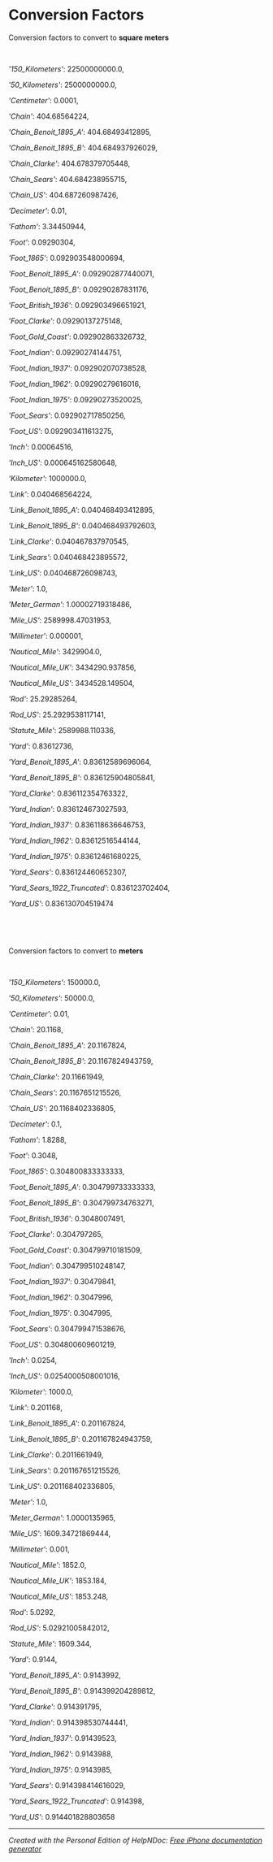 # Conversion Factors

Conversion factors to convert to **square meters**

&nbsp;

*'150\_Kilometers'*: 22500000000.0,

*'50\_Kilometers'*: 2500000000.0,

*'Centimeter'*: 0.0001,

*'Chain'*: 404.68564224,

*'Chain\_Benoit\_1895\_A'*: 404.68493412895,

*'Chain\_Benoit\_1895\_B'*: 404.684937926029,

*'Chain\_Clarke'*: 404.678379705448,

*'Chain\_Sears'*: 404.684238955715,

*'Chain\_US'*: 404.687260987426,

*'Decimeter'*: 0.01,

*'Fathom'*: 3.34450944,

*'Foot'*: 0.09290304,

*'Foot\_1865'*: 0.092903548000694,

*'Foot\_Benoit\_1895\_A'*: 0.092902877440071,

*'Foot\_Benoit\_1895\_B'*: 0.09290287831176,

*'Foot\_British\_1936'*: 0.092903496651921,

*'Foot\_Clarke'*: 0.09290137275148,

*'Foot\_Gold\_Coast'*: 0.092902863326732,

*'Foot\_Indian'*: 0.09290274144751,

*'Foot\_Indian\_1937'*: 0.092902070738528,

*'Foot\_Indian\_1962'*: 0.09290279616016,

*'Foot\_Indian\_1975'*: 0.09290273520025,

*'Foot\_Sears'*: 0.092902717850256,

*'Foot\_US'*: 0.092903411613275,

*'Inch'*: 0.00064516,

*'Inch\_US'*: 0.000645162580648,

*'Kilometer'*: 1000000.0,

*'Link'*: 0.040468564224,

*'Link\_Benoit\_1895\_A'*: 0.040468493412895,

*'Link\_Benoit\_1895\_B'*: 0.040468493792603,

*'Link\_Clarke'*: 0.040467837970545,

*'Link\_Sears'*: 0.040468423895572,

*'Link\_US'*: 0.040468726098743,

*'Meter'*: 1.0,

*'Meter\_German'*: 1.00002719318486,

*'Mile\_US'*: 2589998.47031953,

*'Millimeter'*: 0.000001,

*'Nautical\_Mile'*: 3429904.0,

*'Nautical\_Mile\_UK'*: 3434290.937856,

*'Nautical\_Mile\_US'*: 3434528.149504,

*'Rod'*: 25.29285264,

*'Rod\_US'*: 25.2929538117141,

*'Statute\_Mile'*: 2589988.110336,

*'Yard'*: 0.83612736,

*'Yard\_Benoit\_1895\_A'*: 0.83612589696064,

*'Yard\_Benoit\_1895\_B'*: 0.836125904805841,

*'Yard\_Clarke'*: 0.836112354763322,

*'Yard\_Indian'*: 0.836124673027593,

*'Yard\_Indian\_1937'*: 0.836118636646753,

*'Yard\_Indian\_1962'*: 0.83612516544144,

*'Yard\_Indian\_1975'*: 0.83612461680225,

*'Yard\_Sears'*: 0.836124460652307,

*'Yard\_Sears\_1922\_Truncated'*: 0.836123702404,

*'Yard\_US'*: 0.836130704519474

&nbsp;

&nbsp;

Conversion factors to convert to **meters**

&nbsp;

*'150\_Kilometers'*: 150000.0,

*'50\_Kilometers'*: 50000.0,

*'Centimeter'*: 0.01,

*'Chain'*: 20.1168,

*'Chain\_Benoit\_1895\_A'*: 20.1167824,

*'Chain\_Benoit\_1895\_B'*: 20.1167824943759,

*'Chain\_Clarke'*: 20.11661949,

*'Chain\_Sears'*: 20.1167651215526,

*'Chain\_US'*: 20.1168402336805,

*'Decimeter'*: 0.1,

*'Fathom'*: 1.8288,

*'Foot'*: 0.3048,

*'Foot\_1865'*: 0.304800833333333,

*'Foot\_Benoit\_1895\_A'*: 0.304799733333333,

*'Foot\_Benoit\_1895\_B'*: 0.304799734763271,

*'Foot\_British\_1936'*: 0.3048007491,

*'Foot\_Clarke'*: 0.304797265,

*'Foot\_Gold\_Coast'*: 0.304799710181509,

*'Foot\_Indian'*: 0.304799510248147,

*'Foot\_Indian\_1937'*: 0.30479841,

*'Foot\_Indian\_1962'*: 0.3047996,

*'Foot\_Indian\_1975'*: 0.3047995,

*'Foot\_Sears'*: 0.304799471538676,

*'Foot\_US'*: 0.304800609601219,

*'Inch'*: 0.0254,

*'Inch\_US'*: 0.0254000508001016,

*'Kilometer'*: 1000.0,

*'Link'*: 0.201168,

*'Link\_Benoit\_1895\_A'*: 0.201167824,

*'Link\_Benoit\_1895\_B'*: 0.201167824943759,

*'Link\_Clarke'*: 0.2011661949,

*'Link\_Sears'*: 0.201167651215526,

*'Link\_US'*: 0.201168402336805,

*'Meter'*: 1.0,

*'Meter\_German'*: 1.0000135965,

*'Mile\_US'*: 1609.34721869444,

*'Millimeter'*: 0.001,

*'Nautical\_Mile'*: 1852.0,

*'Nautical\_Mile\_UK'*: 1853.184,

*'Nautical\_Mile\_US'*: 1853.248,

*'Rod'*: 5.0292,

*'Rod\_US'*: 5.02921005842012,

*'Statute\_Mile'*: 1609.344,

*'Yard'*: 0.9144,

*'Yard\_Benoit\_1895\_A'*: 0.9143992,

*'Yard\_Benoit\_1895\_B'*: 0.914399204289812,

*'Yard\_Clarke'*: 0.914391795,

*'Yard\_Indian'*: 0.914398530744441,

*'Yard\_Indian\_1937'*: 0.91439523,

*'Yard\_Indian\_1962'*: 0.9143988,

*'Yard\_Indian\_1975'*: 0.9143985,

*'Yard\_Sears'*: 0.914398414616029,

*'Yard\_Sears\_1922\_Truncated'*: 0.914398,

*'Yard\_US'*: 0.914401828803658

***
_Created with the Personal Edition of HelpNDoc: [Free iPhone documentation generator](<https://www.helpndoc.com/feature-tour/iphone-website-generation>)_
